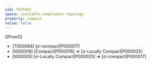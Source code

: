 ```yaml
---
uid: T015662
space: countable-complement-topology
property: compact
value: false
---
```

[[Proof]]

* [T000094] [$\sigma$-compact|P000017]
* [I000009] [Compact|P000016] => [$\sigma$-Locally Compact|P000025]
* [I000005] [$\sigma$-Locally Compact|P000025] => [$\sigma$-compact|P000017]


